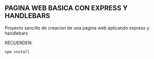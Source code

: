 ## PAGINA WEB BASICA CON EXPRESS Y HANDLEBARS

Proyecto sencillo de creacion de una página web aplicando express y handlebars

RECUERDEN: 
```
npm install
```